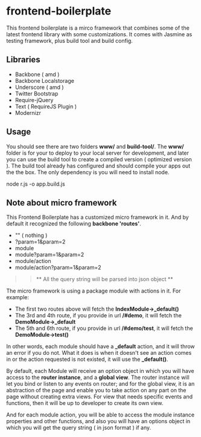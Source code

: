 frontend-boilerplate
====================

This frontend boilerplate is a mirco framework that combines some of the latest frontend library with some customizations. It comes with Jasmine as testing framework, plus build tool and build config.

Libraries
---------
* Backbone ( amd )
* Backbone Localstorage
* Underscore ( amd )
* Twitter Bootstrap 
* Require-jQuery
* Text ( RequireJS Plugin )
* Modernizr


Usage
-----
You should see there are two folders **www/**  and  **build-tool/**.  The **www/** folder is for your to deploy to your local server for development, and later you can use the build tool to create a compiled version ( optimized version ).  The build tool already has configured and should compile your apps out the the box.  The only dependency is you will need to install node. 

node r.js -o app.build.js

Note about micro framework
---------------------------
This Frontend Boilerplate has a customized micro framework in it.  And by default it recognized the following **backbone 'routes'**.

* ""  ( nothing ) 
* ?param=1&param=2
* module
* module?param=1&param=2
* module/action
* module/action?param=1&param=2

>> ** All the query string will be parsed into json object **

The micro framework is using a package module with actions in it. For example:

* The first two routes above will fetch the **IndexModule->_default()** 
* The 3rd and 4th route, if you provide in url **/#demo**, it will fetch the **DemoModule->_default**
* The 5th and 6th route, if you provide in url **/#demo/test**, it will fetch the **DemoModule->test()**

In other words, each module should have a **\_default** action, and it will throw an error if you do not.  What it does is when it doesn't see an action comes in or the action requested is not existed, it will use the **\_default()**.  

By default, each Module will receive an option object in which you will have access to the **router instance**, and a **global view**.  The router instance will let you bind or listen to any events on router; and for the global view, it is an abstraction of the page and enable you to take action on any part on the page without creating extra views.  For view that needs specific events and functions, then it will be up to developer to create its own view. 

And for each module action, you will be able to access the module instance properties and other functions, and also you will have an options object in which you will get the query string ( in json format ) if any. 

